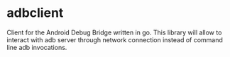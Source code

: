 # adbclient

Client for the Android Debug Bridge written in go. This library will allow to interact with adb server through network
connection instead of command line adb invocations. 